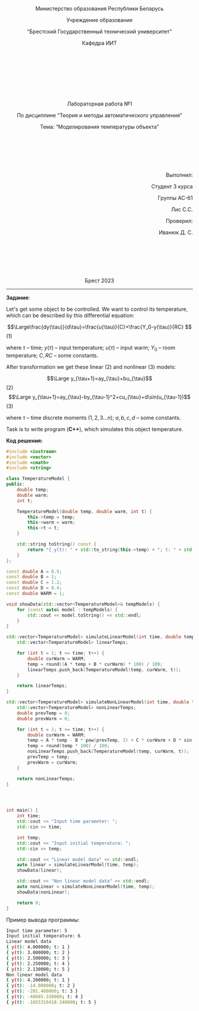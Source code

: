 <p align="center"> Министерство образования Республики Беларусь</p>
<p align="center">Учреждение образования</p>
<p align="center">“Брестский Государственный технический университет”</p>
<p align="center">Кафедра ИИТ</p>
<br><br><br><br><br><br><br>
<p align="center">Лабораторная работа №1</p>
<p align="center">По дисциплине “Теория и методы автоматического управления”</p>
<p align="center">Тема: “Моделирования температуры объекта”</p>
<br><br><br><br><br>
<p align="right">Выполнил:</p>
<p align="right">Студент 3 курса</p>
<p align="right">Группы АС-61</p>
<p align="right">Лис С.С.</p>
<p align="right">Проверил:</p>
<p align="right">Иванюк Д. С.</p>
<br><br><br><br><br>
<p align="center">Брест 2023</p>

---

**Задание**:

Let's get some object to be controlled. We want to control its temperature, which can be described by this differential equation:

$$\Large\frac{dy(\tau)}{d\tau}=\frac{u(\tau)}{C}+\frac{Y_0-y(\tau)}{RC} $$ (1)

where $\tau$ – time; $y(\tau)$ – input temperature; $u(\tau)$ – input warm; $Y_0$ – room temperature; $C,RC$ – some constants.

After transformation we get these linear (2) and nonlinear (3) models:

$$\Large y_{\tau+1}=ay_{\tau}+bu_{\tau}$$ (2)
$$\Large y_{\tau+1}=ay_{\tau}-by_{\tau-1}^2+cu_{\tau}+d\sin(u_{\tau-1})$$ (3)

where $\tau$ – time discrete moments ($1,2,3{\dots}n$); $a,b,c,d$ – some constants.

Task is to write program (**С++**), which simulates this object temperature.

**Код решения:**

``` cpp
#include <iostream>
#include <vector>
#include <cmath>
#include <string>

class TemperatureModel {
public:
    double temp;
    double warm;
    int t;

    TemperatureModel(double temp, double warm, int t) {
        this->temp = temp;
        this->warm = warm;
        this->t = t;
    }

    std::string toString() const {
        return "{ y(t): " + std::to_string(this->temp) + "; t: " + std::to_string(this->t) + " }";
    }
};

const double A = 0.5;
const double B = 1;
const double C = 1.2;
const double D = 0.4;
const double WARM = 1;

void showData(std::vector<TemperatureModel>& tempModels) {
    for (const auto& model : tempModels) {
        std::cout << model.toString() << std::endl;
    }
}

std::vector<TemperatureModel> simulateLinearModel(int time, double temp) {
    std::vector<TemperatureModel> linearTemps;

    for (int t = 1; t <= time; t++) {
        double curWarm = WARM;
        temp = round((A * temp + B * curWarm) * 100) / 100;
        linearTemps.push_back(TemperatureModel(temp, curWarm, t));
    }

    return linearTemps;
}

std::vector<TemperatureModel> simulateNonLinearModel(int time, double temp) {
    std::vector<TemperatureModel> nonLinearTemps;
    double prevTemp = 0;
    double prevWarm = 0;

    for (int t = 1; t <= time; t++) {
        double curWarm = WARM;
        temp = A * temp - B * pow(prevTemp, 2) + C * curWarm + D * sin(prevWarm);
        temp = round(temp * 100) / 100;
        nonLinearTemps.push_back(TemperatureModel(temp, curWarm, t));
        prevTemp = temp;
        prevWarm = curWarm;
    }

    return nonLinearTemps;
}




int main() {
    int time;
    std::cout << "Input time parameter: ";
    std::cin >> time;

    int temp;
    std::cout << "Input initial temperature: ";
    std::cin >> temp;

    std::cout << "Linear model data" << std::endl;
    auto linear = simulateLinearModel(time, temp);
    showData(linear);

    std::cout << "Non linear model data" << std::endl;
    auto nonLinear = simulateNonLinearModel(time, temp);
    showData(nonLinear);

    return 0;
}
```

Пример вывода программы:

``` bash
Input time parameter: 5
Input initial temperature: 6
Linear model data
{ y(t): 4.000000; t: 1 }
{ y(t): 3.000000; t: 2 }
{ y(t): 2.500000; t: 3 }
{ y(t): 2.250000; t: 4 }
{ y(t): 2.130000; t: 5 }
Non linear model data
{ y(t): 4.200000; t: 1 }
{ y(t): -14.000000; t: 2 }
{ y(t): -201.460000; t: 3 }
{ y(t): -40685.330000; t: 4 }
{ y(t): -1655316418.340000; t: 5 }
```